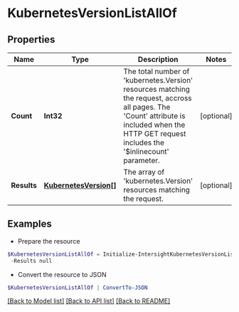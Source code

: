 # KubernetesVersionListAllOf
## Properties

Name | Type | Description | Notes
------------ | ------------- | ------------- | -------------
**Count** | **Int32** | The total number of &#39;kubernetes.Version&#39; resources matching the request, accross all pages. The &#39;Count&#39; attribute is included when the HTTP GET request includes the &#39;$inlinecount&#39; parameter. | [optional] 
**Results** | [**KubernetesVersion[]**](KubernetesVersion.md) | The array of &#39;kubernetes.Version&#39; resources matching the request. | [optional] 

## Examples

- Prepare the resource
```powershell
$KubernetesVersionListAllOf = Initialize-IntersightKubernetesVersionListAllOf  -Count null `
 -Results null
```

- Convert the resource to JSON
```powershell
$KubernetesVersionListAllOf | ConvertTo-JSON
```

[[Back to Model list]](../README.md#documentation-for-models) [[Back to API list]](../README.md#documentation-for-api-endpoints) [[Back to README]](../README.md)

